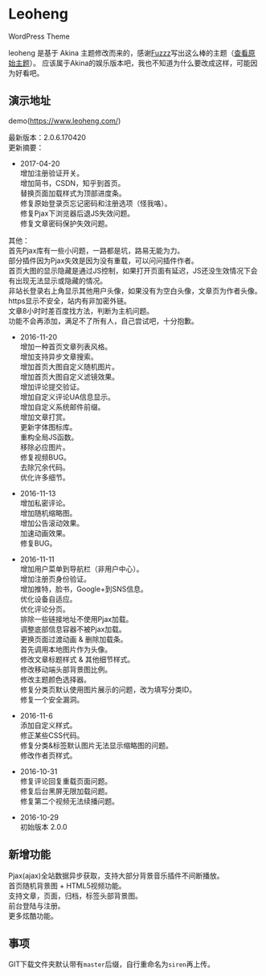 # Leoheng
WordPress Theme

leoheng 是基于 Akina 主题修改而来的，感谢[Fuzzz](http://www.akina.pw/)写出这么棒的主题（[查看原始主题](http://www.akina.pw/themeakina)）。
应该属于Akina的娱乐版本吧，我也不知道为什么要改成这样，可能因为好看吧。

## 演示地址
demo(https://www.leoheng.com/)

最新版本：2.0.6.170420<br>
更新摘要：<br>
- 2017-04-20<br>
增加注册验证开关。<br>
增加简书，CSDN，知乎到首页。<br>
替换页面加载样式为顶部进度条。<br>
修复原始登录页忘记密码和注册选项（怪我咯）。<br>
修复Pjax下浏览器后退JS失效问题。<br>
修复文章密码保护失效问题。

其他：<br>
首先Pjax库有一些小问题，一路都是坑，路易无能为力。<br>
部分插件因为Pjax失效是因为没有重载，可以问问插件作者。<br>
首页大图的显示隐藏是通过JS控制，如果打开页面有延迟，JS还没生效情况下会有出现无法显示或隐藏的情况。<br>
非站长登录右上角显示其他用户头像，如果没有为空白头像，文章页为作者头像。<br>
https显示不安全，站内有非加密外链。<br>
文章8小时时差百度找方法，判断为主机问题。<br>
功能不会再添加，满足不了所有人，自己尝试吧，十分抱歉。

- 2016-11-20<br>
增加一种首页文章列表风格。<br>
增加支持异步文章搜索。<br>
增加首页大图自定义随机图片。<br>
增加首页大图自定义滤镜效果。<br>
增加评论提交验证。<br>
增加自定义评论UA信息显示。<br>
增加自定义系统邮件前缀。<br>
增加文章打赏。<br>
更新字体图标库。<br>
重构全局JS函数。<br>
移除必应图片。<br>
修复视频BUG。<br>
去除冗余代码。<br>
优化许多细节。

- 2016-11-13<br>
增加私密评论。<br>
增加随机缩略图。<br>
增加公告滚动效果。<br>
加速动画效果。<br>
修复BUG。

- 2016-11-11<br>
增加用户菜单到导航栏（非用户中心）。<br>
增加注册页身份验证。<br>
增加推特，脸书，Google+到SNS信息。<br>
优化设备自适应。<br>
优化评论分页。<br>
排除一些链接地址不使用Pjax加载。<br>
调整底部信息容器不被Pjax加载。<br>
更换页面过渡动画 & 删除加载条。<br>
首先调用本地图片作为头像。<br>
修改文章标题样式 & 其他细节样式。<br>
修改移动端头部背景图比例。<br>
修改主题颜色选择器。<br>
修复分类页默认使用图片展示的问题，改为填写分类ID。<br>
修复一个安全漏洞。

- 2016-11-6<br>
添加自定义样式。<br>
修正某些CSS代码。<br>
修复分类&标签默认图片无法显示缩略图的问题。<br>
修改作者页样式。

- 2016-10-31<br>
修复评论回复重载页面问题。<br>
修复后台黑屏无限加载问题。<br>
修复第二个视频无法续播问题。<br>

- 2016-10-29<br>
初始版本 2.0.0

## 新增功能
Pjax(ajax)全站数据异步获取，支持大部分背景音乐插件不间断播放。<br>
首页随机背景图 + HTML5视频功能。<br>
支持文章，页面，归档，标签头部背景图。<br>
前台登陆与注册。<br>
更多炫酷功能。

## 事项
GIT下载文件夹默认带有<code>master</code>后缀，自行重命名为<code>siren</code>再上传。
